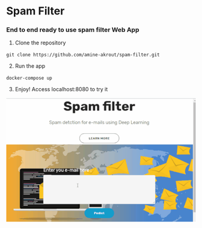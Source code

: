 # Spam Filter 

### End to end ready to use spam filter Web App

1. Clone the repository

`git clone https://github.com/amine-akrout/spam-filter.git`

2. Run the app

`docker-compose up`

3. Enjoy!
Access localhost:8080 to try it


![alt text](demo/demo.gif)